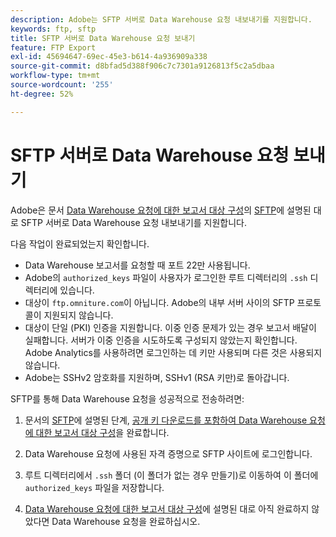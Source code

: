 ```yaml
---
description: Adobe는 SFTP 서버로 Data Warehouse 요청 내보내기를 지원합니다.
keywords: ftp, sftp
title: SFTP 서버로 Data Warehouse 요청 보내기
feature: FTP Export
exl-id: 45694647-69ec-45e3-b614-4a936909a338
source-git-commit: d8bfad5d388f906c7c7301a9126813f5c2a5dbaa
workflow-type: tm+mt
source-wordcount: '255'
ht-degree: 52%

---
```


# SFTP 서버로 Data Warehouse 요청 보내기

Adobe은 문서 [Data Warehouse 요청에 대한 보고서 대상 구성](/help/export/data-warehouse/create-request/dw-request-report-destinations.md)의 [SFTP](/help/export/data-warehouse/create-request/dw-request-report-destinations.md#sftp)에 설명된 대로 SFTP 서버로 Data Warehouse 요청 내보내기를 지원합니다.

다음 작업이 완료되었는지 확인합니다.

* Data Warehouse 보고서를 요청할 때 포트 22만 사용됩니다.
* Adobe의 `authorized_keys` 파일이 사용자가 로그인한 루트 디렉터리의 `.ssh` 디렉터리에 있습니다.
* 대상이 `ftp.omniture.com`이 아닙니다. Adobe의 내부 서버 사이의 SFTP 프로토콜이 지원되지 않습니다.
* 대상이 단일 (PKI) 인증을 지원합니다. 이중 인증 문제가 있는 경우 보고서 배달이 실패합니다. 서버가 이중 인증을 시도하도록 구성되지 않았는지 확인합니다. Adobe Analytics를 사용하려면 로그인하는 데 키만 사용되며 다른 것은 사용되지 않습니다.
* Adobe는 SSHv2 암호화를 지원하며, SSHv1 (RSA 키만)로 돌아갑니다.

SFTP를 통해 Data Warehouse 요청을 성공적으로 전송하려면:

1. 문서의 [SFTP](/help/export/data-warehouse/create-request/dw-request-report-destinations.md#sftp)에 설명된 단계, [공개 키 다운로드를 포함하여 Data Warehouse 요청에 대한 보고서 대상 구성](/help/export/data-warehouse/create-request/dw-request-report-destinations.md)을 완료합니다.
1. Data Warehouse 요청에 사용된 자격 증명으로 SFTP 사이트에 로그인합니다.
1. 루트 디렉터리에서 `.ssh` 폴더 (이 폴더가 없는 경우 만들기)로 이동하여 이 폴더에 `authorized_keys` 파일을 저장합니다.

1. [Data Warehouse 요청에 대한 보고서 대상 구성](/help/export/data-warehouse/create-request/dw-request-report-destinations.md)에 설명된 대로 아직 완료하지 않았다면 Data Warehouse 요청을 완료하십시오.
